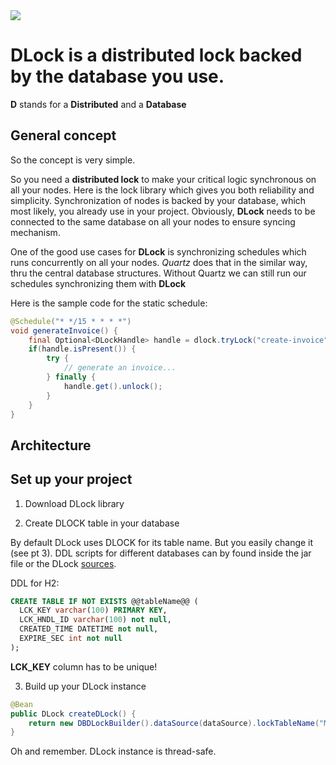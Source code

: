 <img src="https://github.com/pmalirz/dlock/doc/images/heart.png">

# DLock is a distributed lock backed by the database you use.

**D** stands for a **Distributed** and a **Database**

## General concept

So the concept is very simple. 

So you need a **distributed lock** to make your critical logic synchronous on all your nodes.
Here is the lock library which gives you both reliability and simplicity.
Synchronization of nodes is backed by your database, which most likely, you already use in your project.
Obviously, **DLock** needs to be connected to the same database on all your nodes to ensure syncing mechanism.  

One of the good use cases for **DLock** is synchronizing schedules which runs concurrently on all your nodes.
_Quartz_ does that in the similar way, thru the central database structures.
Without Quartz we can still run our schedules synchronizing them with **DLock**  

Here is the sample code for the static schedule:

```java
@Schedule("* */15 * * * *")
void generateInvoice() {
    final Optional<DLockHandle> handle = dlock.tryLock("create-invoice", 300);
    if(handle.isPresent()) {
        try {
            // generate an invoice...
        } finally {
            handle.get().unlock();
        }
    }
}
```

## Architecture

## Set up your project

1) Download DLock library

2) Create DLOCK table in your database

By default DLock uses DLOCK for its table name. But you easily change it (see pt 3).
DDL scripts for different databases can by found inside the jar file or the DLock [sources](src/main/resources/db).

DDL for H2:
```sql
CREATE TABLE IF NOT EXISTS @@tableName@@ (
  LCK_KEY varchar(100) PRIMARY KEY,
  LCK_HNDL_ID varchar(100) not null,
  CREATED_TIME DATETIME not null,
  EXPIRE_SEC int not null
);
```

**LCK_KEY** column has to be unique!  

3) Build up your DLock instance 

```java
@Bean
public DLock createDLock() {
    return new DBDLockBuilder().dataSource(dataSource).lockTableName("MY_D_LOCK").build();
}
```

Oh and remember. DLock instance is thread-safe. 
 
  
 

 
  



